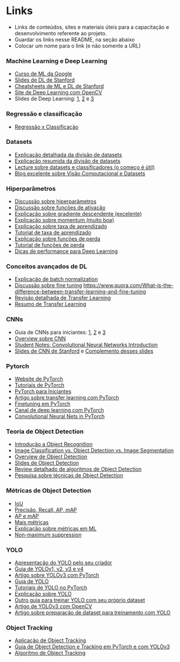 # Links

- Links de conteúdos, sites e materiais úteis para a capacitação e desenvolvimento referente ao projeto.
- Guardar os links nesse README, na seção abaixo
- Colocar um nome para o link (e não somente a URL)

### Machine Learning e Deep Learning

- [Curso de ML da Google](https://developers.google.com/machine-learning/crash-course)
- [Slides de DL de Stanford](https://cs230.stanford.edu/winter2020/)
- [Cheatsheets de ML e DL de Stanford](https://stanford.edu/~shervine/teaching/)
- [Site de Deep Learning com OpenCV](https://www.learnopencv.com/)
- Slides de Deep Learning: [1](https://www.dropbox.com/s/7udotem1daz265x/AAAI2017-1-0205c.pdf), [2](https://www.dropbox.com/s/qfz34ba3ftuli6b/AAAI2017-2-0203.pdf) e [3](https://www.dropbox.com/s/6sbt9jmrwg414c8/AAAI2017-3-0331.pdf)

### Regressão e classificação

- [Regressão x Classificação](https://www.geeksforgeeks.org/regression-classification-supervised-machine-learning/)

### Datasets

- [Explicação detalhada da divisão de datasets](https://machinelearningmastery.com/difference-test-validation-datasets/)
- [Explicação resumida da divisão de datasets](https://towardsdatascience.com/train-validation-and-test-sets-72cb40cba9e7)
- [Lecture sobre datasets e classificadores (o começo é útil)](http://cseweb.ucsd.edu/~elkan/250Bwinter2012/classifiereval.pdf)
- [Blog excelente sobre Visão Computacional e Datasets](https://blog.roboflow.ai)

### Hiperparâmetros

- [Discussão sobre hiperparâmetros](https://towardsdatascience.com/what-are-hyperparameters-and-how-to-tune-the-hyperparameters-in-a-deep-neural-network-d0604917584a)
- [Discussão sobre funções de ativação](https://www.analyticsvidhya.com/blog/2020/01/fundamentals-deep-learning-activation-functions-when-to-use-them/)
- [Explicação sobre gradiente descendente (excelente)](https://medium.com/@abhinav.mahapatra10/beginner-ml-basics-gradient-descent-31cc0732676f)
- [Explicação sobre momentum (muito boa)](https://medium.com/@abhinav.mahapatra10/ml-advanced-momentum-in-machine-learning-what-is-nesterov-momentum-ad37ce1935fc)
- [Explicação sobre taxa de aprendizado](https://machinelearningmastery.com/understand-the-dynamics-of-learning-rate-on-deep-learning-neural-networks/)
- [Tutorial de taxa de aprendizado](https://machinelearningmastery.com/learning-rate-for-deep-learning-neural-networks/)
- [Explicação sobre funções de perda](https://machinelearningmastery.com/loss-and-loss-functions-for-training-deep-learning-neural-networks/)
- [Tutorial de funções de perda](https://machinelearningmastery.com/how-to-choose-loss-functions-when-training-deep-learning-neural-networks/)
- [Dicas de performance para Deep Learning](https://machinelearningmastery.com/improve-deep-learning-performance/)

### Conceitos avançados de DL

- [Explicação de batch normalization](https://www.learnopencv.com/batch-normalization-in-deep-networks/)
- [Discussão sobre fine tuning](https://flyyufelix.github.io/2016/10/03/fine-tuning-in-keras-part1.html)
https://www.quora.com/What-is-the-difference-between-transfer-learning-and-fine-tuning
- [Revisão detalhada de Transfer Learning](https://ruder.io/transfer-learning/)
- [Resumo de Transfer Learning](https://machinelearningmastery.com/transfer-learning-for-deep-learning/)

### CNNs

- Guia de CNNs para iniciantes: [1](https://adeshpande3.github.io/A-Beginner%27s-Guide-To-Understanding-Convolutional-Neural-Networks/), [2](https://adeshpande3.github.io/adeshpande3.github.io/A-Beginner's-Guide-To-Understanding-Convolutional-Neural-Networks-Part-2/) e [3](https://adeshpande3.github.io/adeshpande3.github.io/The-9-Deep-Learning-Papers-You-Need-To-Know-About.html)
- [Overview sobre CNN](https://medium.com/dataseries/basic-overview-of-convolutional-neural-network-cnn-4fcc7dbb4f17)
- [Student Notes: Convolutional Neural Networks Introduction](https://indoml.com/2018/03/07/student-notes-convolutional-neural-networks-cnn-introduction/)
- [Slides de CNN de Stanford](http://cs231n.stanford.edu/slides/) e [Complemento desses slides](https://cs231n.github.io/)

### Pytorch

- [Website de PyTorch](https://pytorch.org/)
- [Tutoriais de PyTorch](https://www.learnopencv.com/learn-pytorch/)
- [PyTorch para Iniciantes](https://www.analyticsvidhya.com/blog/2019/09/introduction-to-pytorch-from-scratch/?utm_source=blog&utm_medium=image-augmentation-deep-learning-pytorch)
- [Artigo sobre transfer learning com PyTorch](https://towardsdatascience.com/transfer-learning-picking-the-right-pre-trained-model-for-your-problem-bac69b488d16)
- [Finetuning em PyTorch](https://discuss.pytorch.org/t/how-to-perform-finetuning-in-pytorch/419)
- [Canal de deep learning com PyTorch](https://www.youtube.com/channel/UCfzlCWGWYyIQ0aLC5w48gBQ)
- [Convolutional Neural Nets in PyTorch](https://algorithmia.com/blog/convolutional-neural-nets-in-pytorch)

### Teoria de Object Detection

- [Introdução a Object Recognition](https://machinelearningmastery.com/object-recognition-with-deep-learning/)
- [Image Classification vs. Object Detection vs. Image Segmentation](https://medium.com/analytics-vidhya/image-classification-vs-object-detection-vs-image-segmentation-f36db85fe81)
- [Overview de Object Detection](https://cv-tricks.com/object-detection/faster-r-cnn-yolo-ssd/)
- [Slides de Object Detection](http://ww2.inf.ufg.br/~anderson/deeplearning/20181/Curso_DeepLearning%20-%20Object%20Detection-%20SSD%20Fast%20Faster%20RCNN%20Yolo.pdf)
- [Review detalhado de algoritmos de Object Detection](https://medium.com/@fractaldle/brief-overview-on-object-detection-algorithms-ec516929be93)
- [Pesquisa sobre técnicas de Object Detection](https://towardsdatascience.com/object-detection-using-deep-learning-approaches-an-end-to-end-theoretical-perspective-4ca27eee8a9a)

### Métricas de Object Detection

- [IoU](https://www.pyimagesearch.com/2016/11/07/intersection-over-union-iou-for-object-detection/)
- [Precisão, Recall, AP, mAP](https://medium.com/@yanfengliux/the-confusing-metrics-of-ap-and-map-for-object-detection-3113ba0386ef)
- [AP e mAP](https://tarangshah.com/blog/2018-01-27/what-is-map-understanding-the-statistic-of-choice-for-comparing-object-detection-models/)
- [Mais métricas](https://medium.com/@vitorborbarodrigues/m%C3%A9tricas-de-avalia%C3%A7%C3%A3o-acur%C3%A1cia-precis%C3%A3o-recall-quais-as-diferen%C3%A7as-c8f05e0a513c)
- [Explicação sobre métricas em ML](https://medium.com/@vitorborbarodrigues/m%C3%A9tricas-de-avalia%C3%A7%C3%A3o-acur%C3%A1cia-precis%C3%A3o-recall-quais-as-diferen%C3%A7as-c8f05e0a513c)
- [Non-maximum suppression](https://www.quora.com/How-does-non-maximum-suppression-work-in-object-detection)

### YOLO

- [Apresentação do YOLO pelo seu criador](https://www.youtube.com/watch?v=NM6lrxy0bxs)
- [Guia de YOLOv1, v2, v3 e v4](https://robocademy.com/2020/05/01/a-gentle-introduction-to-yolo-v4-for-object-detection-in-ubuntu-20-04/)
- [Artigo sobre YOLOv3 com PyTorch](https://michhar.github.io/learning-from-learning-yolov3/)
- [Guia de YOLO](https://hackernoon.com/understanding-yolo-f5a74bbc7967)
- [Tutoriais de YOLO no PyTorch](https://blog.paperspace.com/tag/series-yolo/)
- [Explicação sobre YOLO](https://medium.com/@jonathan_hui/real-time-object-detection-with-yolo-yolov2-28b1b93e2088)
- [Outro guia para treinar YOLO com seu próprio dataset](https://medium.com/@anirudh.s.chakravarthy/training-yolov3-on-your-custom-dataset-19a1abbdaf09)
- [Artigo de YOLOv3 com OpenCV](https://www.learnopencv.com/training-yolov3-deep-learning-based-custom-object-detector/)
- [Artigo sobre preparação de dataset para treinamento com YOLO](https://www.arunponnusamy.com/preparing-custom-dataset-for-training-yolo-object-detector.html)

### Object Tracking

- [Aplicação de Object Tracking](https://www.move-lab.com/blog/tracking-things-in-object-detection-videos)
- [Guia de Object Detection e Tracking em PyTorch e com YOLOv3](https://towardsdatascience.com/object-detection-and-tracking-in-pytorch-b3cf1a696a98)
- [Algoritmo de Object Tracking](https://nanonets.com/blog/object-tracking-deepsort/)
